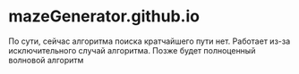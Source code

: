 # mazeGenerator.github.io

По сути, сейчас алгоритма поиска кратчайшего пути нет. Работает из-за исключительного случай алгоритма. 
Позже будет полноценный волновой алгоритм
